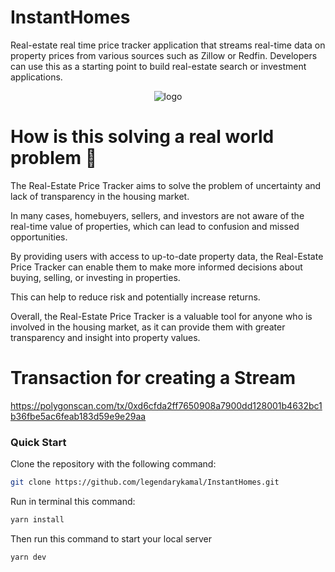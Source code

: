 # InstantHomes

Real-estate real time price tracker application that streams real-time data on property prices from various sources such as Zillow or Redfin. Developers can use this as a starting point to build real-estate search or investment applications.

<div align="center">
  <img src="https://user-images.githubusercontent.com/95926324/229267887-d6c1f90f-ed3d-4ce8-a69f-29a5f313cdab.png" alt="logo" />
</div>

# How is this solving a real world problem 🤔 

The Real-Estate Price Tracker aims to solve the problem of uncertainty and lack of transparency in the housing market.

In many cases, homebuyers, sellers, and investors are not aware of the real-time value of properties, which can lead to confusion and missed opportunities.

By providing users with access to up-to-date property data, the Real-Estate Price Tracker can enable them to make more informed decisions about buying, selling, or investing in properties.

This can help to reduce risk and potentially increase returns.

Overall, the Real-Estate Price Tracker is a valuable tool for anyone who is involved in the housing market, as it can provide them with greater transparency and insight into property values.

# Transaction for creating a Stream

https://polygonscan.com/tx/0xd6cfda2ff7650908a7900dd128001b4632bc1b36fbe5ac6feab183d59e9e29aa

### Quick Start

Clone the repository with the following command:

```bash
git clone https://github.com/legendarykamal/InstantHomes.git
```

Run in terminal this command:

```bash
yarn install
```

Then run this command to start your local server

```bash
yarn dev
```
